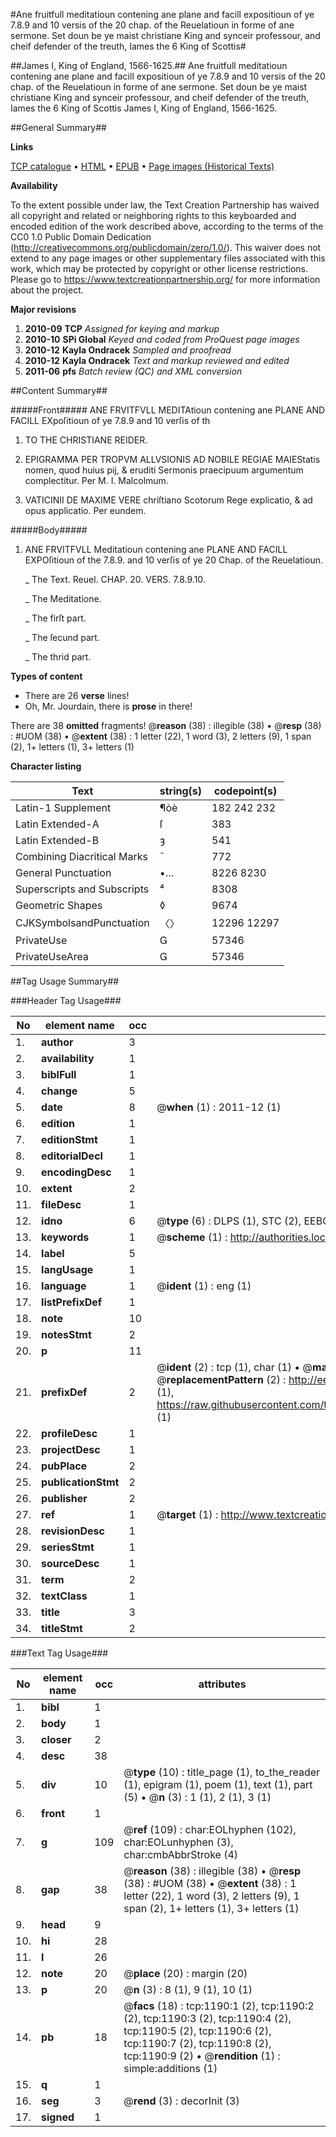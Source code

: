 #Ane fruitfull meditatioun contening ane plane and facill expositioun of ye 7.8.9 and 10 versis of the 20 chap. of the Reuelatioun in forme of ane sermone. Set doun be ye maist christiane King and synceir professour, and cheif defender of the treuth, Iames the 6 King of Scottis#

##James I, King of England, 1566-1625.##
Ane fruitfull meditatioun contening ane plane and facill expositioun of ye 7.8.9 and 10 versis of the 20 chap. of the Reuelatioun in forme of ane sermone. Set doun be ye maist christiane King and synceir professour, and cheif defender of the treuth, Iames the 6 King of Scottis
James I, King of England, 1566-1625.

##General Summary##

**Links**

[TCP catalogue](http://www.ota.ox.ac.uk/tcp/)  • 
[HTML](http://tei.it.ox.ac.uk/tcp/Texts-HTML/free/A68/A68244.html)  • 
[EPUB](http://tei.it.ox.ac.uk/tcp/Texts-EPUB/free/A68/A68244.epub) • 
[Page images (Historical Texts)](https://historicaltexts.jisc.ac.uk/eebo-99836897e)

**Availability**

To the extent possible under law, the Text Creation Partnership has waived all copyright and related or neighboring rights to this keyboarded and encoded edition of the work described above, according to the terms of the CC0 1.0 Public Domain Dedication (http://creativecommons.org/publicdomain/zero/1.0/). This waiver does not extend to any page images or other supplementary files associated with this work, which may be protected by copyright or other license restrictions. Please go to https://www.textcreationpartnership.org/ for more information about the project.

**Major revisions**

1. __2010-09__ __TCP__ *Assigned for keying and markup*
1. __2010-10__ __SPi Global__ *Keyed and coded from ProQuest page images*
1. __2010-12__ __Kayla Ondracek__ *Sampled and proofread*
1. __2010-12__ __Kayla Ondracek__ *Text and markup reviewed and edited*
1. __2011-06__ __pfs__ *Batch review (QC) and XML conversion*

##Content Summary##

#####Front#####
ANE FRVITFVLL MEDITAtioun contening ane PLANE AND FACILL EXpoſitioun of ye 7.8.9 and 10 verſis of th
1. TO THE CHRISTIANE REIDER.

1. EPIGRAMMA PER TROPVM ALLVSIONIS AD NOBILE REGIAE MAIEStatis nomen, quod huius pij, & eruditi Sermonis praecipuum argumentum complectitur. Per M. I. Malcolmum.

1. VATICINII DE MAXIME VERE chriſtiano Scotorum Rege explicatio, & ad opus applicatio. Per eundem.

#####Body#####

1. ANE FRVITFVLL Meditatioun contening ane PLANE AND FACILL EXPOſitioun of the 7.8.9. and 10 verſis of ye 20 Chap. of the Reuelatioun.

    _ The Text. Reuel. CHAP. 20. VERS. 7.8.9.10.

    _ The Meditatione.

    _ The firſt part.

    _ The ſecund part.

    _ The thrid part.

**Types of content**

  * There are 26 **verse** lines!
  * Oh, Mr. Jourdain, there is **prose** in there!

There are 38 **omitted** fragments! 
 @__reason__ (38) : illegible (38)  •  @__resp__ (38) : #UOM (38)  •  @__extent__ (38) : 1 letter (22), 1 word (3), 2 letters (9), 1 span (2), 1+ letters (1), 3+ letters (1)

**Character listing**


|Text|string(s)|codepoint(s)|
|---|---|---|
|Latin-1 Supplement|¶òè|182 242 232|
|Latin Extended-A|ſ|383|
|Latin Extended-B|ȝ|541|
|Combining             Diacritical Marks|̄|772|
|General Punctuation|•…|8226 8230|
|Superscripts             and Subscripts|⁴|8308|
|Geometric Shapes|◊|9674|
|CJKSymbolsandPunctuation|〈〉|12296 12297|
|PrivateUse||57346|
|PrivateUseArea||57346|

##Tag Usage Summary##

###Header Tag Usage###

|No|element name|occ|attributes|
|---|---|---|---|
|1.|__author__|3||
|2.|__availability__|1||
|3.|__biblFull__|1||
|4.|__change__|5||
|5.|__date__|8| @__when__ (1) : 2011-12 (1)|
|6.|__edition__|1||
|7.|__editionStmt__|1||
|8.|__editorialDecl__|1||
|9.|__encodingDesc__|1||
|10.|__extent__|2||
|11.|__fileDesc__|1||
|12.|__idno__|6| @__type__ (6) : DLPS (1), STC (2), EEBO-CITATION (1), PROQUEST (1), VID (1)|
|13.|__keywords__|1| @__scheme__ (1) : http://authorities.loc.gov/ (1)|
|14.|__label__|5||
|15.|__langUsage__|1||
|16.|__language__|1| @__ident__ (1) : eng (1)|
|17.|__listPrefixDef__|1||
|18.|__note__|10||
|19.|__notesStmt__|2||
|20.|__p__|11||
|21.|__prefixDef__|2| @__ident__ (2) : tcp (1), char (1)  •  @__matchPattern__ (2) : ([0-9\-]+):([0-9IVX]+) (1), (.+) (1)  •  @__replacementPattern__ (2) : http://eebo.chadwyck.com/downloadtiff?vid=$1&page=$2 (1), https://raw.githubusercontent.com/textcreationpartnership/Texts/master/tcpchars.xml#$1 (1)|
|22.|__profileDesc__|1||
|23.|__projectDesc__|1||
|24.|__pubPlace__|2||
|25.|__publicationStmt__|2||
|26.|__publisher__|2||
|27.|__ref__|1| @__target__ (1) : http://www.textcreationpartnership.org/docs/. (1)|
|28.|__revisionDesc__|1||
|29.|__seriesStmt__|1||
|30.|__sourceDesc__|1||
|31.|__term__|2||
|32.|__textClass__|1||
|33.|__title__|3||
|34.|__titleStmt__|2||


###Text Tag Usage###

|No|element name|occ|attributes|
|---|---|---|---|
|1.|__bibl__|1||
|2.|__body__|1||
|3.|__closer__|2||
|4.|__desc__|38||
|5.|__div__|10| @__type__ (10) : title_page (1), to_the_reader (1), epigram (1), poem (1), text (1), part (5)  •  @__n__ (3) : 1 (1), 2 (1), 3 (1)|
|6.|__front__|1||
|7.|__g__|109| @__ref__ (109) : char:EOLhyphen (102), char:EOLunhyphen (3), char:cmbAbbrStroke (4)|
|8.|__gap__|38| @__reason__ (38) : illegible (38)  •  @__resp__ (38) : #UOM (38)  •  @__extent__ (38) : 1 letter (22), 1 word (3), 2 letters (9), 1 span (2), 1+ letters (1), 3+ letters (1)|
|9.|__head__|9||
|10.|__hi__|28||
|11.|__l__|26||
|12.|__note__|20| @__place__ (20) : margin (20)|
|13.|__p__|20| @__n__ (3) : 8 (1), 9 (1), 10 (1)|
|14.|__pb__|18| @__facs__ (18) : tcp:1190:1 (2), tcp:1190:2 (2), tcp:1190:3 (2), tcp:1190:4 (2), tcp:1190:5 (2), tcp:1190:6 (2), tcp:1190:7 (2), tcp:1190:8 (2), tcp:1190:9 (2)  •  @__rendition__ (1) : simple:additions (1)|
|15.|__q__|1||
|16.|__seg__|3| @__rend__ (3) : decorInit (3)|
|17.|__signed__|1||
